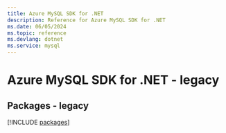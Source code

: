 ```yaml
---
title: Azure MySQL SDK for .NET
description: Reference for Azure MySQL SDK for .NET
ms.date: 06/05/2024
ms.topic: reference
ms.devlang: dotnet
ms.service: mysql
---
```

# Azure MySQL SDK for .NET - legacy
## Packages - legacy
[!INCLUDE [packages](mysql-index.md)]